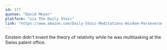 ```yaml
---
id: 177
quotee: "David Meyer"
platform: "via The Daily Stoic"
link: "https://www.amazon.com/Daily-Stoic-Meditations-Wisdom-Perseverance-ebook/dp/B01HNJIJB2/ref=sr_1_1?ie=UTF8&qid=1493176790&sr=8-1&keywords=the+daily+stoic"
---
```


Einstein didn't invent the theory of relativity while he was multitasking at the Swiss patent office.
